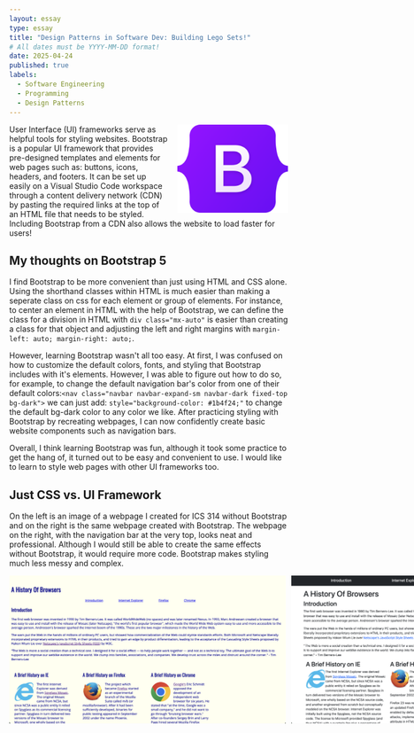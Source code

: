 ```yaml
---
layout: essay
type: essay
title: "Design Patterns in Software Dev: Building Lego Sets!"
# All dates must be YYYY-MM-DD format!
date: 2025-04-24
published: true
labels:
  - Software Engineering
  - Programming
  - Design Patterns
---
```


<div>
  
 <img src="../img/Bootstrap_logo.png" class="img-thumbnail" style="float: right; margin-left: 15px;" width="200px" alt="TS">
</div>

User Interface (UI) frameworks serve as helpful tools for styling websites. Bootstrap is a popular UI framework that provides pre-designed templates and elements for web pages such as: buttons, icons, headers, and footers. It can be set up easily on a Visual Studio Code workspace through a content delivery network (CDN) by pasting the required links at the top of an HTML file that needs to be styled. Including Bootstrap from a CDN also allows the website to load faster for users!
<br> 

## My thoughts on Bootstrap 5
I find Bootstrap to be more convenient than just using HTML and CSS alone. Using the shorthand classes within HTML is much easier than making a seperate class on css for each element or group of elements. For instance, to center an element in HTML with the help of Bootstrap, we can define the class for a division in HTML with ```div class="mx-auto"``` is easier than creating a class for that object and adjusting the left and right margins with ```margin-left: auto; margin-right: auto;```. 
<br> 

However, learning Bootstrap wasn't all too easy. At first, I was confused on how to customize the default colors, fonts, and styling that Bootstrap includes with it's elements. However, I was able to figure out how to do so, for example, to change the default navigation bar's color from one of their default colors:```<nav class="navbar navbar-expand-sm navbar-dark fixed-top bg-dark">``` we can just add: ```style="background-color: #1b4f24;"``` to change the default bg-dark color to any color we like. After practicing styling with Bootstrap by recreating webpages, I can now confidently create basic website components such as navigation bars.
<br> 

Overall, I think learning Bootstrap was fun, although it took some practice to get the hang of, it turned out to be easy and convenient to use. I would like to learn to style web pages with other UI frameworks too. 
<br> 

## Just CSS vs. UI Framework
On the left is an image of a webpage I created for ICS 314 without Bootstrap and on the right is the same webpage created with Bootstrap. The webpage on the right, with the navigation bar at the very top, looks neat and professional. Although I would still be able to create the same effects without Bootstrap, it would require more code. Bootstrap makes styling much less messy and complex.
<br>
<div style="display: flex; gap: 10px;">
<img src="../img/bootstrap/justcss.png" width="500px">
<img src="../img/bootstrap/withbootstrap.png" width="500px">
</div>
